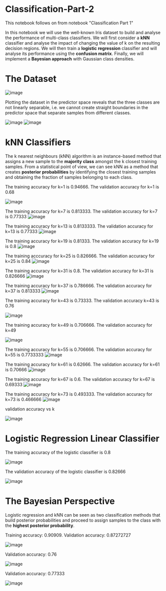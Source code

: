 # Classification-Part-2

This notebook follows on from notebook "Classification Part 1"

In this notebook we will use the well-known Iris dataset to build and analyse the performance of multi-class classifiers. We will first consider a **kNN** classifier and analyse the impact of changing the value of k on the resulting decision regions. We will then train a **logistic regression** classifier and will analyse its performance using the **confusion matrix**. Finally, we will implement a **Bayesian approach** with Gaussian class densities.

# The Dataset

![image](https://user-images.githubusercontent.com/96924468/170327947-7da9fdce-51fc-4cd8-bdfe-110dc11d3f45.png)

Plotting the dataset in the predictor space reveals that the three classes are not linearly separable, i.e. we cannot create straight boundaries in the predictor space that separate samples from different classes.

![image](https://user-images.githubusercontent.com/96924468/170328101-44fa29dd-9b26-45f4-9e7c-b4c943046f0a.png)
![image](https://user-images.githubusercontent.com/96924468/170328120-a4f51db2-d52f-4a97-977d-cbdbfbf8300a.png)

# kNN Classifiers

The k nearest neighbours (kNN) algorithm is an instance-based method that assigns a new sample to the **majority class** amongst the k closest training samples. From a statistical point of view, we can see kNN as a method that creates **posterior probabilities** by identifying the closest training samples and obtaining the fraction of samples belonging to each class.

The training accuracy for k=1 is 0.94666.
The validation accuracy for k=1 is 0.68

![image](https://user-images.githubusercontent.com/96924468/170328970-5c0d86aa-b58a-48b7-93bf-455a8fe0642f.png)

The training accuracy for k=7 is 0.813333.
The validation accuracy for k=7 is 0.77333
![image](https://user-images.githubusercontent.com/96924468/170329175-38f66a98-ce97-43d3-bb30-3314d628706c.png)

The training accuracy for k=13 is 0.8133333.
The validation accuracy for k=13 is 0.77333
![image](https://user-images.githubusercontent.com/96924468/170329693-0e42044f-c28b-4d2a-94c9-444ade3d0113.png)

The training accuracy for k=19 is 0.81333.
The validation accuracy for k=19 is 0.8
![image](https://user-images.githubusercontent.com/96924468/170329905-36452fab-ad57-45b1-a01a-c1ba35a6b0d4.png)

The training acccuracy for k=25 is 0.826666.
The validation accuracy for k=25 is 0.84
![image](https://user-images.githubusercontent.com/96924468/170330459-156815cb-fbd0-4311-aa50-5a52bd39afe6.png)

The training accuracy for k=31 is 0.8.
The validation accuracy for k=31 is 0.826666
![image](https://user-images.githubusercontent.com/96924468/170330661-a050740d-edb8-432e-8d32-fea4532aca12.png)

The training accuracy for k=37 is 0.786666.
The validation accuracy for k=37 is 0.813333
![image](https://user-images.githubusercontent.com/96924468/170330836-732e4537-a637-4048-a1a9-4e2c96d489c4.png)

The training accuracy for k=43 is 0.73333.
The validation accuracy k=43 is 0.76

![image](https://user-images.githubusercontent.com/96924468/170331020-9188da23-ac3e-474f-874d-71d6eec14470.png)

The training accuracy for k=49 is 0.706666.
The validation accuracy for k=49 

![image](https://user-images.githubusercontent.com/96924468/170331215-be09d5ef-0f79-49d7-ab50-1b2dd0f5fec5.png)

The training accuracy for k=55 is 0.706666.
The validation accuracy for k=55 is 0.7733333
![image](https://user-images.githubusercontent.com/96924468/170331398-caa807b9-fb3e-4c23-9cfc-d4d75225ec79.png)

The training accuracy for k=61 is 0.62666.
The validation accuracy for k=61 is 0.70666
![image](https://user-images.githubusercontent.com/96924468/170331564-718abce4-8c18-480a-915b-6cd9cfae9624.png)

The training accuracy for k=67 is 0.6.
The validation accuracy for k=67 is 0.69333
![image](https://user-images.githubusercontent.com/96924468/170331852-82e45694-282a-459c-b95f-e573b5f76195.png)

The training accuracy for k=73 is 0.493333.
The validation accuracy for k=73 is 0.466666
![image](https://user-images.githubusercontent.com/96924468/170332129-b16bc406-43e0-442b-9646-31444f9c5235.png)

validation accuracy vs k

![image](https://user-images.githubusercontent.com/96924468/170332432-a9b0dd91-ae80-476e-89b3-9b36fe29071c.png)

# Logistic Regression Linear Classifier

The training accuracy of the logistic classifier is 0.8

![image](https://user-images.githubusercontent.com/96924468/170337332-2c2cc55f-482b-4158-80e3-0048179d161a.png)

The validation accuracy of the logistic classifier is 0.82666

![image](https://user-images.githubusercontent.com/96924468/170337505-c9d9b2d4-4cf8-4216-9c8c-8971dcf2bf95.png)

# The Bayesian Perspective

Logistic regression and kNN can be seen as two classification methods that build posterior probabilities and proceed to assign samples to the class with the **highest posterior probability**.

Training accuracy: 0.90909.
Validation accuracy: 0.87272727

![image](https://user-images.githubusercontent.com/96924468/170339163-9349467f-e60c-4e6b-ae0a-3395e3860659.png)

Validation accuracy: 0.76

![image](https://user-images.githubusercontent.com/96924468/170339522-c08fc8f4-1044-494b-a9e7-602a0df8e8de.png)

Validation accuracy: 0.77333

![image](https://user-images.githubusercontent.com/96924468/170339624-edb74323-8c86-4bfd-84d7-e96a8cfc8b84.png)


